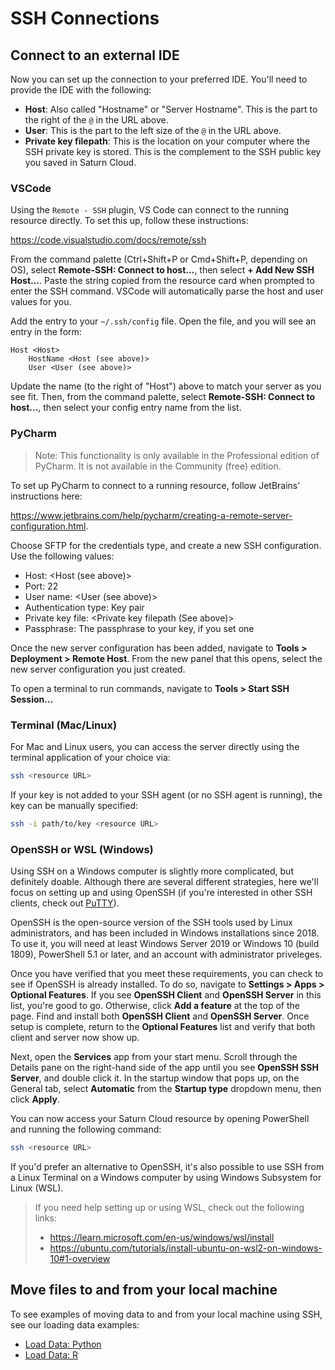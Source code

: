 # SSH Connections

## Connect to an external IDE

Now you can set up the connection to your preferred IDE. You'll need to provide the IDE with the following:

-   **Host**: Also called "Hostname" or "Server Hostname". This is the part to the right of the `@` in the URL above.
-   **User**: This is the part to the left size of the `@` in the URL above.
-   **Private key filepath**: This is the location on your computer where the SSH private key is stored. This is the complement to the SSH public key you saved in Saturn Cloud.

### VSCode

Using the `Remote - SSH` plugin, VS Code can connect to the running resource directly. To set this up, follow these instructions:

<a href="https://code.visualstudio.com/docs/remote/ssh" target='_blank' rel='noopener'>https://code.visualstudio.com/docs/remote/ssh</a>

From the command palette (Ctrl+Shift+P or Cmd+Shift+P, depending on OS), select **Remote-SSH: Connect to host…**, then select **+ Add New SSH Host...**. Paste the string copied from the resource card when prompted to enter the SSH command. VSCode will automatically parse the host and user values for you.

Add the entry to your `~/.ssh/config` file. Open the file, and you will see an entry in the form:

```
Host <Host>
    HostName <Host (see above)>
    User <User (see above)>
```

Update the name (to the right of "Host") above to match your server as you see fit. Then, from the command palette, select **Remote-SSH: Connect to host…**, then select your config entry name from the list.

### PyCharm

> Note: This functionality is only available in the Professional edition of PyCharm. It is not available in the Community (free) edition.

To set up PyCharm to connect to a running resource, follow JetBrains’ instructions here:

<a href="https://www.jetbrains.com/help/pycharm/creating-a-remote-server-configuration.html" target='_blank' rel='noopener'>https://www.jetbrains.com/help/pycharm/creating-a-remote-server-configuration.html</a>.

Choose SFTP for the credentials type, and create a new SSH configuration. Use the following values:

-   Host: <Host (see above)>
-   Port: 22
-   User name: <User (see above)>
-   Authentication type: Key pair
-   Private key file: <Private key filepath (See above)>
-   Passphrase: The passphrase to your key, if you set one

Once the new server configuration has been added, navigate to **Tools > Deployment > Remote Host**. From the new panel that this opens, select the new server configuration you just created.

To open a terminal to run commands, navigate to **Tools > Start SSH Session…**

### Terminal (Mac/Linux)

For Mac and Linux users, you can access the server directly using the terminal application of your choice via:

```bash
ssh <resource URL>
```

If your key is not added to your SSH agent (or no SSH agent is running), the key can be manually specified:

```bash
ssh -i path/to/key <resource URL>
```

### OpenSSH or WSL (Windows)

Using SSH on a Windows computer is slightly more complicated, but definitely doable. Although there are several different strategies, here we'll focus on setting up and using OpenSSH (if you're interested in other SSH clients, check out [PuTTY](https://www.putty.org/)).

OpenSSH is the open-source version of the SSH tools used by Linux administrators, and has been included in Windows installations since 2018. To use it, you will need at least Windows Server 2019 or Windows 10 (build 1809), PowerShell 5.1 or later, and an account with administrator priveleges.

Once you have verified that you meet these requirements, you can check to see if OpenSSH is already installed. To do so, navigate to **Settings > Apps > Optional Features**. If you see **OpenSSH Client** and **OpenSSH Server** in this list, you're good to go. Otherwise, click **Add a feature** at the top of the page. Find and install both **OpenSSH Client** and **OpenSSH Server**. Once setup is complete, return to the **Optional Features** list and verify that both client and server now show up.

Next, open the **Services** app from your start menu. Scroll through the Details pane on the right-hand side of the app until you see **OpenSSH SSH Server**, and double click it. In the startup window that pops up, on the General tab, select **Automatic** from the **Startup type** dropdown menu, then click **Apply**.

You can now access your Saturn Cloud resource by opening PowerShell and running the following command:

```bash
ssh <resource URL>
```

If you'd prefer an alternative to OpenSSH, it's also possible to use SSH from a Linux Terminal on a Windows computer by using Windows Subsystem for Linux (WSL).

> If you need help setting up or using WSL, check out the following links:
>
> -   <a href="https://learn.microsoft.com/en-us/windows/wsl/install" target='_blank' rel='noopener'>https://learn.microsoft.com/en-us/windows/wsl/install</a>
> -   <a href="https://ubuntu.com/tutorials/install-ubuntu-on-wsl2-on-windows-10#1-overview" target='_blank' rel='noopener'>https://ubuntu.com/tutorials/install-ubuntu-on-wsl2-on-windows-10#1-overview</a>


## Move files to and from your local machine

To see examples of moving data to and from your local machine using SSH, see our loading data examples:

-   [Load Data: Python](<docs/examples/python/load-data/qs-load-data-local-files.md>)
-   [Load Data: R](<docs/examples/r/load-data/qs-r-load-data-local-files.md>)
